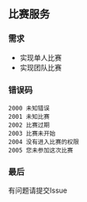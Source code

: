 ## 比赛服务

### 需求

- 实现单人比赛
- 实现团队比赛

### 错误码

```
2000 未知错误
2001 未知比赛
2002 比赛过期
2003 比赛未开始
2004 没有进入比赛的权限
2005 您未参加这次比赛
```

### 最后

有问题请提交Issue